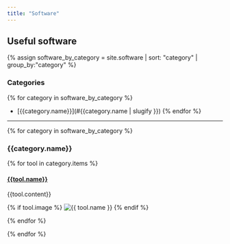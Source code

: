```yaml
---
title: "Software"
---
```


## Useful software

{% assign software_by_category = site.software | sort: "category" | group_by:"category"  %}

### Categories

{% for category in software_by_category %}
* [{{category.name}}](#{{category.name | slugify }})
{% endfor %}

-------------------------------

{% for category in software_by_category %}

### {{category.name}}

{% for tool in category.items %}
#### [{{tool.name}}]({{tool.link}})
{{tool.content}}

{% if tool.image %}
![{{ tool.name }}](/assets/software/{{tool.image}})
{% endif %}

{% endfor %}

{% endfor %}
